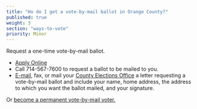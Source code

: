 ```yaml
---
title: "Ho do I get a vote-by-mail ballot in Orange County?"
published: true
weight: 3
section: "ways-to-vote"
priority: Minor
---
```


Request a one-time vote-by-mail ballot.  
- [Apply Online](http://www.ocvote.com/voting/vote-by-mail-voting/request-one-time-vote-by-mail-ballot/)  
- Call 714-567-7600 to request a ballot to be mailed to you.  
- [E-mail](mailto:rovwebmaster@rov.ocgov.com), fax, or mail your [County Elections Office](#section-election-office-contact) a letter requesting a vote-by-mail ballot and include your name, home address, the address to which you want the ballot mailed, and your signature.  

Or [become a permanent vote-by-mail voter.](http://www.ocvote.com/voting/vote-by-mail-voting/request-permanent-vote-by-mail-ballot-status/)  
